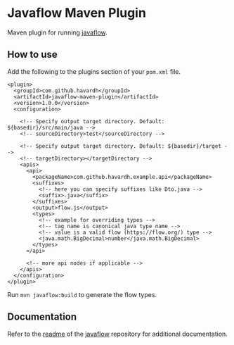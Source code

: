 # Javaflow Maven Plugin

Maven plugin for running [javaflow](github.com/havardh/javaflow).

## How to use

Add the following to the plugins section of your `pom.xml` file.

```
<plugin>
  <groupId>com.github.havardh</groupId>
  <artifactId>javaflow-maven-plugin</artifactId>
  <version>1.0.0</version>
  <configuration>

    <!-- Specify output target directory. Default: ${basedir}/src/main/java -->
    <!-- sourceDirectory>test</sourceDirectory -->

    <!-- Specify output target directory. Default: ${basedir}/target -->
    <!-- targetDirectory></targetDirectory -->
    <apis>
      <api>
        <packageName>com.github.havardh.example.api</packageName>
        <suffixes>
          <!-- here you can specify suffixes like Dto.java -->
          <suffix>.java</suffix>
        </suffixes>
        <output>flow.js</output>
        <types>
          <!-- example for overriding types -->
          <!-- tag name is canonical java type name -->
          <!-- value is a valid flow (https://flow.org/) type -->
          <java.math.BigDecimal>number</java.math.BigDecimal>
        </types>
      </api>

      <!-- more api nodes if applicable -->
    </apis>
  </configuration>
</plugin>
```

Run `mvn javaflow:build` to generate the flow types.

## Documentation

Refer to the [readme](github.com/havardh/javaflow/blob/master/readme.md) of the [javaflow](github.com/havardh/javaflow) repository for additional documentation.